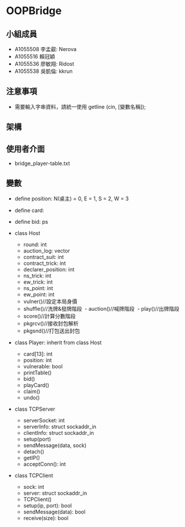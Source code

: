 # OOPBridge

## 小組成員
+ A1055508 李孟叡: Nerova
+ A1055516 賴冠穎
+ A1055536 廖敏翔: Ridost
+ A1055538 吳凱倫: kkrun

## 注意事項
+ 需要輸入字串資料，請統一使用 getline (cin, [變數名稱]);

## 架構

## 使用者介面
- bridge_player-table.txt

## 變數
+ define position: N(桌主) = 0, E = 1, S = 2, W = 3
+ define card: 
+ define bid: ps

+ class Host
  - round: int
  - auction_log: vector<string>
  - contract_suit: int
  - contract_trick: int
  - declarer_position: int
  - ns_trick: int
  - ew_trick: int
  - ns_point: int
  - ew_point: int
  - vulner()//設定本局身價
  - shuffle()//洗牌&發牌階段
  - auction()//喊牌階段
  - play()//出牌階段
  - score()//計算分數階段
  - pkgrcv()//接收封包解析
  - pkgsnd()//打包送出封包
+ class Player: inherit from class Host
  - card[13]: int
  - position: int
  - vulnerable: bool
  - printTable()
  - bid()
  - playCard()
  - claim()
  - undo()
+ class TCPServer
  - serverSocket: int
  - serverInfo: struct sockaddr_in
  - clientInfo: struct sockaddr_in
  - setup(port)
  - sendMessage(data, sock)
  - detach()
  - getIP()
  - acceptConn(): int
+ class TCPClient
  - sock: int
  - server: struct sockaddr_in
  - TCPClient()
  - setup(ip, port): bool
  - sendMessage(data): bool
  - receive(size): bool
